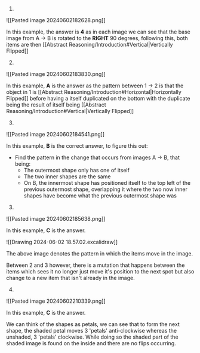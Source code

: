 1.

![[Pasted image 20240602182628.png]]

In this example, the answer is **4** as in each image we can see that the base image from A -> B is rotated to the **RIGHT** 90 degrees, following this, both items are then [[Abstract Reasoning/Introduction#Vertical|Vertically Flipped]]

2.

![[Pasted image 20240602183830.png]]

In this example, **A** is the answer as the pattern between 1 -> 2 is that the object in 1 is [[Abstract Reasoning/Introduction#Horizontal|Horizontally Flipped]] before having a itself duplicated on the bottom with the duplicate being the result of itself being [[Abstract Reasoning/Introduction#Vertical|Vertically Flipped]]

3.

![[Pasted image 20240602184541.png]]

In this example, **B** is the correct answer, to figure this out:

- Find the pattern in the change that occurs from images A -> B, that being:
	- The outermost shape only has one of itself
	- The two inner shapes are the same
	- On B, the innermost shape has positioned itself to the top left of the previous outermost shape, overlapping it where the two now inner shapes have become what the previous outermost shape was

3.

![[Pasted image 20240602185638.png]]

In this example, **C** is the answer.

![[Drawing 2024-06-02 18.57.02.excalidraw]]

The above image denotes the pattern in which the items move in the image.

Between 2 and 3 however, there is a mutation that happens between the items which sees it no longer just move it's position to the next spot but also change to a new item that isn't already in the image.

4.

![[Pasted image 20240602210339.png]]

In this example, **C** is the answer.

We can think of the shapes as petals, we can see that to form the next shape, the shaded petal moves 3 'petals' anti-clockwise whereas the unshaded, 3 'petals' clockwise. While doing so the shaded part of the shaded image is found on the inside and there are no flips occurring.
